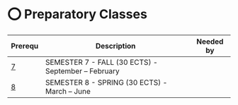 # :o: Preparatory Classes

| Prerequ    |  Description                                        | Needed by |
|------------|-----------------------------------------------------|-----------|
|  [7](7)    | SEMESTER 7 - FALL (30 ECTS)  - September – February |           |
|  [8](8)    | SEMESTER 8  - SPRING (30 ECTS)  - March – June      |           |


